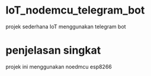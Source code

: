 # IoT_nodemcu_telegram_bot
projek sederhana IoT menggunakan telegram bot 
# penjelasan singkat
projek ini menggunakan noedmcu esp8266
